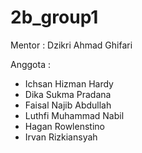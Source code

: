 # 2b_group1
Mentor : Dzikri Ahmad Ghifari

Anggota :
- Ichsan Hizman Hardy
- Dika Sukma Pradana
- Faisal Najib Abdullah
- Luthfi Muhammad Nabil
- Hagan Rowlenstino
- Irvan Rizkiansyah
